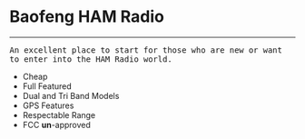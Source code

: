# Baofeng HAM Radio
---

<tt>An excellent place to start for those who are new or want to enter into the HAM Radio world. 
</tt></br>

- Cheap
- Full Featured
- Dual and Tri Band Models
- GPS Features
- Respectable Range
- FCC **un**-approved
